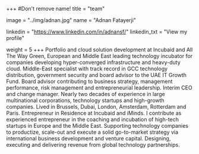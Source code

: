 +++
#Don't remove name!
title = "team"

image = "../img/adnan.jpg"
name = "Adnan Fatayerji"

linkedin = "https://www.linkedin.com/in/adnansf/"
linkedin_txt = "View my profile"

weight = 5
+++
Portfolio and cloud solution development at Incubaid and All The Way Green, European and Middle East leading technology incubator for companies developing hyper-converged infrastructure and heavy-duty cloud. Middle-East specialist with track record in GCC technology distribution, government security and board advisor to the UAE IT Growth Fund. Board advisor contributing to business strategy, management performance, risk management and entrepreneurial leadership. Interim CEO and change manager. Nearly two decades of experience in large multinational corporations, technology startups and high-growth companies. Lived in Brussels, Dubai, London, Amsterdam, Rotterdam and Paris. Entrepreneur in Residence at Incubaid and iMinds. I contribute as experienced entrepreneur in the coaching and incubation of high-tech startups in Europe and the Middle East. Supporting technology companies to productize, scale-out and execute a solid go-to-market strategy via international business development and venture capital. Designing, executing and delivering revenue from global technology partnerships. 
